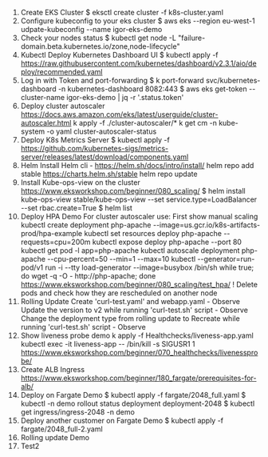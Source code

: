 1. Create EKS Cluster
    $ eksctl create cluster -f k8s-cluster.yaml 
2. Configure kubeconfig to your eks cluster
    $ aws eks --region eu-west-1 udpate-kubeconfig --name igor-eks-demo
3. Check your nodes status
    $ kubectl get node -L "failure-domain.beta.kubernetes.io/zone,node-lifecycle"
4. Kubectl Deploy Kubernetes Dashboard UI
    $ kubectl apply -f https://raw.githubusercontent.com/kubernetes/dashboard/v2.3.1/aio/deploy/recommended.yaml
5. Log in with Token and port-forwarding
    $ k port-forward svc/kubernetes-dashboard -n kubernetes-dashboard 8082:443
    $ aws eks get-token --cluster-name igor-eks-demo | jq -r '.status.token'
6. Deploy cluster autoscaler
    https://docs.aws.amazon.com/eks/latest/userguide/cluster-autoscaler.html
    k apply -f ./cluster-autoscaler/*
    k get cm -n kube-system -o yaml cluster-autoscaler-status
7. Deploy K8s Metrics Server
   $ kubectl apply -f https://github.com/kubernetes-sigs/metrics-server/releases/latest/download/components.yaml
8. Helm
   Install Helm cli - https://helm.sh/docs/intro/install/
   helm repo add stable https://charts.helm.sh/stable
   helm repo update
9. Install Kube-ops-view on the cluster
https://www.eksworkshop.com/beginner/080_scaling/
$ helm install kube-ops-view stable/kube-ops-view --set service.type=LoadBalancer --set rbac.create=True
$ helm list
10. Deploy HPA Demo
For cluster autoscaler use:
First show manual scaling
kubectl create deployment php-apache --image=us.gcr.io/k8s-artifacts-prod/hpa-example
kubectl set resources deploy php-apache --requests=cpu=200m
kubectl expose deploy php-apache --port 80
kubectl get pod -l app=php-apache
kubectl autoscale deployment php-apache --cpu-percent=50 --min=1 --max=10
kubectl --generator=run-pod/v1 run -i --tty load-generator --image=busybox /bin/sh
while true; do wget -q -O - http://php-apache; done
https://www.eksworkshop.com/beginner/080_scaling/test_hpa/
! Delete pods and check how they are rescheduled on another node
11. Rolling Update 
Create 'curl-test.yaml' and webapp.yaml  - Observe
Update the version to v2 while running 'curl-test.sh' script - Observe
Change the deployment type from rolling update to Recreate while running 'curl-test.sh' script - Observe
12. Show liveness probe demo
k apply -f Healthchecks/liveness-app.yaml
kubectl exec -it liveness-app -- /bin/kill -s SIGUSR1 1
https://www.eksworkshop.com/beginner/070_healthchecks/livenessprobe/
13. Create ALB Ingress
https://www.eksworkshop.com/beginner/180_fargate/prerequisites-for-alb/
14. Deploy on Fargate Demo
$ kubectl apply -f fargate/2048_full.yaml
$ kubectl -n demo rollout status deployment deployment-2048
$ kubectl get ingress/ingress-2048 -n demo
15. Deploy another customer on Fargate Demo 
$ kubectl apply -f fargate/2048_full-2.yaml
16. Rolling update Demo
17. Test2


